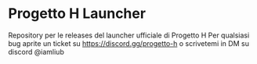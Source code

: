 # Progetto H Launcher
Repository per le releases del launcher ufficiale di Progetto H
Per qualsiasi bug aprite un ticket su https://discord.gg/progetto-h o scrivetemi in DM su discord @iamliub
